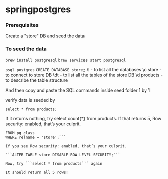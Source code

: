 # springpostgres

### Prerequisites 
Create a "store" DB and seed the data 

### To seed the data 
```brew install postgresql```
```brew services start postgresql```

``psql postgres``
``CREATE DATABASE store;``
\l - to list all the databases
\c store - to connect to store DB 
\dt - to list all the tables of the store DB 
\d products - to describe the table structure 

And then copy and paste the SQL commands inside seed folder 1 by 1 

verify data is seeded by 

```select * from products;```

If it returns nothing, try select count(*) from products.
If that returns 5, Row security: enabled, that’s your culprit.

```SELECT relrowsecurity, relforcerowsecurity
FROM pg_class
WHERE relname = 'store';```

If you see Row security: enabled, that’s your culprit.

```ALTER TABLE store DISABLE ROW LEVEL SECURITY;```

Now, try ```select * from products``` again 

It should return all 5 rows!


